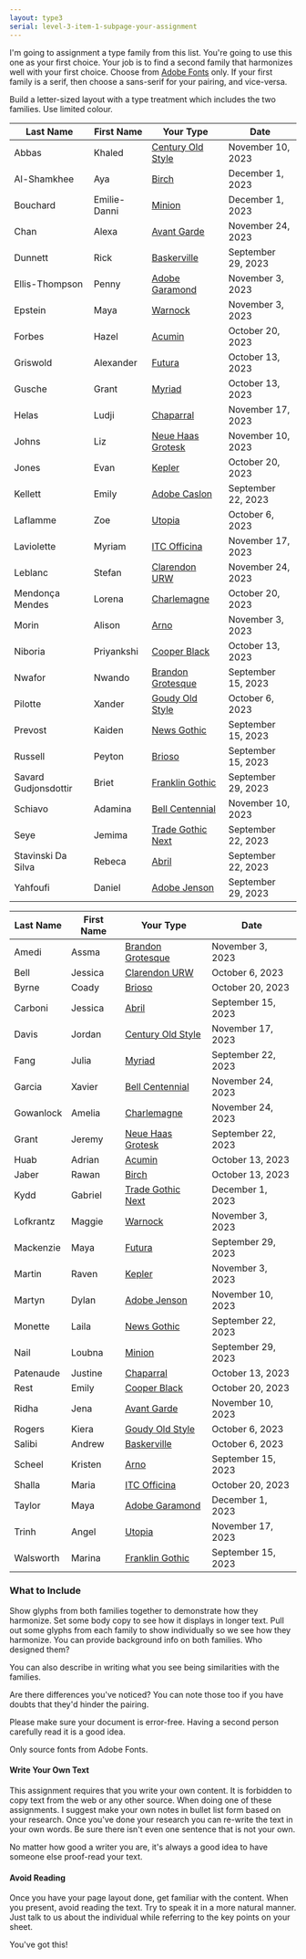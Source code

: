 ```yaml
---
layout: type3
serial: level-3-item-1-subpage-your-assignment
---
```

I'm going to assignment a type family from this list. You're going to use this one as your first choice. Your job is to find a second family that harmonizes well with your first choice. Choose from [Adobe Fonts](http://fonts.adobe.com) only. If your first family is a serif, then choose a sans-serif for your pairing, and vice-versa.

Build a letter-sized layout with a type treatment which includes the two families. Use limited colour.

| **Last Name** | **First Name** | **Your Type**                                                               | **Date**           |
| -------------------- | -------------- | -------------------------------------------------------------------- | ------------------ |
| Abbas                | Khaled         | [Century Old Style](https://fonts.adobe.com/fonts/century-old-style) | November 10, 2023  |
| Al-Shamkhee          | Aya            | [Birch](https://fonts.adobe.com/fonts/birch)                         | December 1, 2023   |
| Bouchard             | Emilie-Danni   | [Minion](https://fonts.adobe.com/fonts/minion)                       | December 1, 2023   |
| Chan                 | Alexa          | [Avant Garde](https://fonts.adobe.com/fonts/itc-avant-garde-gothic)  | November 24, 2023  |
| Dunnett              | Rick           | [Baskerville](https://fonts.adobe.com/fonts/baskerville-urw)         | September 29, 2023 |
| Ellis-Thompson       | Penny          | [Adobe Garamond](https://fonts.adobe.com/fonts/garamond-premier)     | November 3, 2023   |
| Epstein              | Maya           | [Warnock](https://fonts.adobe.com/fonts/warnock)                     | November 3, 2023   |
| Forbes               | Hazel          | [Acumin](https://fonts.adobe.com/fonts/acumin)                       | October 20, 2023   |
| Griswold             | Alexander      | [Futura](https://fonts.adobe.com/fonts/futura-pt)                    | October 13, 2023   |
| Gusche               | Grant          | [Myriad](https://fonts.adobe.com/fonts/myriad)                       | October 13, 2023   |
| Helas                | Ludji          | [Chaparral](https://fonts.adobe.com/fonts/chaparral)                 | November 17, 2023  |
| Johns                | Liz            | [Neue Haas Grotesk](https://fonts.adobe.com/fonts/neue-haas-grotesk) | November 10, 2023  |
| Jones                | Evan           | [Kepler](https://fonts.adobe.com/fonts/kepler)                       | October 20, 2023   |
| Kellett              | Emily          | [Adobe Caslon](https://fonts.adobe.com/fonts/adobe-caslon)           | September 22, 2023 |
| Laflamme             | Zoe            | [Utopia](https://fonts.adobe.com/fonts/utopia)                       | October 6, 2023    |
| Laviolette           | Myriam         | [ITC Officina](https://fonts.adobe.com/fonts/itc-officina-sans)      | November 17, 2023  |
| Leblanc              | Stefan         | [Clarendon URW](https://fonts.adobe.com/fonts/clarendon-urw)         | November 24, 2023  |
| Mendonça Mendes      | Lorena         | [Charlemagne](https://fonts.adobe.com/fonts/charlemagne)             | October 20, 2023   |
| Morin                | Alison         | [Arno](https://fonts.adobe.com/fonts/arno)                           | November 3, 2023   |
| Niboria              | Priyankshi     | [Cooper Black](https://fonts.adobe.com/fonts/cooper-black)           | October 13, 2023   |
| Nwafor               | Nwando         | [Brandon Grotesque](https://fonts.adobe.com/fonts/brandon-grotesque) | September 15, 2023 |
| Pilotte              | Xander         | [Goudy Old Style](https://fonts.adobe.com/fonts/goudy-old-style)     | October 6, 2023    |
| Prevost              | Kaiden         | [News Gothic](https://fonts.adobe.com/fonts/news-gothic)             | September 15, 2023 |
| Russell              | Peyton         | [Brioso](https://fonts.adobe.com/fonts/brioso)                       | September 15, 2023 |
| Savard Gudjonsdottir | Briet          | [Franklin Gothic](https://fonts.adobe.com/fonts/franklin-gothic-urw) | September 29, 2023 |
| Schiavo              | Adamina        | [Bell Centennial](https://fonts.adobe.com/fonts/bell-centennial-std) | November 10, 2023    |
| Seye                 | Jemima         | [Trade Gothic Next](https://fonts.adobe.com/fonts/trade-gothic-next) | September 22, 2023 |
| Stavinski Da Silva   | Rebeca         | [Abril](https://fonts.adobe.com/fonts/abril)                         | September 22, 2023 |
| Yahfoufi             | Daniel         | [Adobe Jenson](https://fonts.adobe.com/fonts/adobe-jenson)           | September 29, 2023 |

| **Last Name** | **First Name** | **Your Type**                                                        | **Date**           |
| ------------- | -------------- | -------------------------------------------------------------------- | ------------------ |
| Amedi         | Assma          | [Brandon Grotesque](https://fonts.adobe.com/fonts/brandon-grotesque) | November 3, 2023   |
| Bell          | Jessica        | [Clarendon URW](https://fonts.adobe.com/fonts/clarendon-urw)         | October 6, 2023    |
| Byrne         | Coady          | [Brioso](https://fonts.adobe.com/fonts/brioso)                       | October 20, 2023   |
| Carboni       | Jessica        | [Abril](https://fonts.adobe.com/fonts/abril)                         | September 15, 2023 |
| Davis         | Jordan         | [Century Old Style](https://fonts.adobe.com/fonts/century-old-style) | November 17, 2023  |
| Fang          | Julia          | [Myriad](https://fonts.adobe.com/fonts/myriad)                       | September 22, 2023 |
| Garcia        | Xavier         | [Bell Centennial](https://fonts.adobe.com/fonts/bell-centennial-std) | November 24, 2023  |
| Gowanlock     | Amelia         | [Charlemagne](https://fonts.adobe.com/fonts/charlemagne)             | November 24, 2023  |
| Grant         | Jeremy         | [Neue Haas Grotesk](https://fonts.adobe.com/fonts/neue-haas-grotesk) | September 22, 2023 |
| Huab          | Adrian         | [Acumin](https://fonts.adobe.com/fonts/acumin)                       | October 13, 2023   |
| Jaber         | Rawan          | [Birch](https://fonts.adobe.com/fonts/birch)                         | October 13, 2023   |
| Kydd          | Gabriel        | [Trade Gothic Next](https://fonts.adobe.com/fonts/trade-gothic-next) | December 1, 2023   |
| Lofkrantz     | Maggie         | [Warnock](https://fonts.adobe.com/fonts/warnock)                     | November 3, 2023   |
| Mackenzie     | Maya           | [Futura](https://fonts.adobe.com/fonts/futura-pt)                    | September 29, 2023 |
| Martin        | Raven          | [Kepler](https://fonts.adobe.com/fonts/kepler)                       | November 3, 2023   |
| Martyn        | Dylan          | [Adobe Jenson](https://fonts.adobe.com/fonts/adobe-jenson)           | November 10, 2023  |
| Monette       | Laila          | [News Gothic](https://fonts.adobe.com/fonts/news-gothic)             | September 22, 2023 |
| Nail          | Loubna         | [Minion](https://fonts.adobe.com/fonts/minion)                       | September 29, 2023 |
| Patenaude     | Justine        | [Chaparral](https://fonts.adobe.com/fonts/chaparral)                 | October 13, 2023   |
| Rest          | Emily          | [Cooper Black](https://fonts.adobe.com/fonts/cooper-black)           | October 20, 2023   |
| Ridha         | Jena           | [Avant Garde](https://fonts.adobe.com/fonts/itc-avant-garde-gothic)  | November 10, 2023  |
| Rogers        | Kiera          | [Goudy Old Style](https://fonts.adobe.com/fonts/goudy-old-style)     | October 6, 2023    |
| Salibi        | Andrew         | [Baskerville](https://fonts.adobe.com/fonts/baskerville-urw)         | October 6, 2023    |
| Scheel        | Kristen        | [Arno](https://fonts.adobe.com/fonts/arno)                           | September 15, 2023 |
| Shalla        | Maria          | [ITC Officina](https://fonts.adobe.com/fonts/itc-officina-sans)      | October 20, 2023   |
| Taylor        | Maya           | [Adobe Garamond](https://fonts.adobe.com/fonts/garamond-premier)     | December 1, 2023   |
| Trinh         | Angel          | [Utopia](https://fonts.adobe.com/fonts/utopia)                       | November 17, 2023  |
| Walsworth     | Marina         | [Franklin Gothic](https://fonts.adobe.com/fonts/franklin-gothic-urw) | September 15, 2023 |

<!-- 
<a href="https://fonts.adobe.com/fonts/abril" title="Abril" target="_blank">Abril</a><br>
<a href="https://fonts.adobe.com/fonts/acumin" target="_blank" title="Acumin">Acumin</a><br>
<a href="https://fonts.adobe.com/fonts/adobe-caslon" target="_blank" title="Adobe Caslon">Adobe Caslon</a><br>
<a href="https://fonts.adobe.com/fonts/adobe-jenson" target="_blank" title="Adobe Jenson">Adobe Jenson</a><br>
<a href="https://fonts.adobe.com/fonts/arno" target="_blank" title="Arno">Arno</a><br>
<a href="https://fonts.adobe.com/fonts/baskerville-urw" target="_blank" title="Baskerville">Baskerville</a><br>
<a href="https://fonts.adobe.com/fonts/bell-centennial-std" target="_blank" title="Bell Centennial">Bell Centennial</a><br>
<a href="https://fonts.adobe.com/fonts/birch" target="_blank" title="Birch">Birch</a><br>
<a href="https://fonts.adobe.com/fonts/brandon-grotesque" target="_blank" title="Brandon Grotesque">Brandon Grotesque</a><br>
<a href="https://fonts.adobe.com/fonts/brioso" target="_blank" title="Brioso">Brioso</a><br>
<a href="https://fonts.adobe.com/fonts/century-old-style" target="_blank" title="Century Old Style">Century Old Style</a><br>
<a href="https://fonts.adobe.com/fonts/chaparral" target="_blank" title="Chaparral">Chaparral</a><br>
<a href="https://fonts.adobe.com/fonts/charlemagne" target="_blank" title="Charlemagne">Charlemagne</a><br>
<a href="https://fonts.adobe.com/fonts/clarendon-urw" title="Clarendon URW" target="_blank">Clarendon URW</a><br>
<a href="https://fonts.adobe.com/fonts/cooper-black" target="_blank" title="Cooper Black">Cooper Black</a><br>
<a href="https://fonts.adobe.com/fonts/franklin-gothic-urw" target="_blank" title="Franklin Gothic">Franklin Gothic</a><br>
<a href="https://fonts.adobe.com/fonts/futura-pt" target="_blank" title="Futura">Futura</a><br>
<a href="https://fonts.adobe.com/fonts/garamond-premier" target="_blank" title="Adobe Garamond">Adobe Garamond</a><br>
<a href="https://fonts.adobe.com/fonts/goudy-old-style" title="Goudy Old Style" target="_blank">Goudy Old Style</a><br>
<a href="https://fonts.adobe.com/fonts/itc-avant-garde-gothic" target="_blank" title="Avant Garde">Avant Garde</a><br>
<a href="https://fonts.adobe.com/fonts/itc-officina-sans" title="ITC Officina" target="_blank">ITC Officina</a><br>
<a href="https://fonts.adobe.com/fonts/kepler" target="_blank" title="Kepler">Kepler</a><br>
<a href="https://fonts.adobe.com/fonts/minion" target="_blank" title="Minion">Minion</a><br>
<a href="https://fonts.adobe.com/fonts/myriad" target="_blank" title="Myriad">Myriad</a><br>
<a href="https://fonts.adobe.com/fonts/neue-haas-grotesk" target="_blank" title="Neue Haas Grotesk">Neue Haas Grotesk</a><br>
<a href="https://fonts.adobe.com/fonts/news-gothic" target="_blank" title="News Gothic">News Gothic</a><br>
<a href="https://fonts.adobe.com/fonts/trade-gothic-next" title="Trade Next Gothic" target="_blank">Trade Gothic Next</a><br>
<a href="https://fonts.adobe.com/fonts/utopia" target="_blank" title="Utopia">Utopia</a><br>
<a href="https://fonts.adobe.com/fonts/warnock" target="_blank" title="Warnock">Warnock</a><br>
 -->


### What to Include

Show glyphs from both families together to demonstrate how they harmonize. Set some body copy to see how it displays in longer text. Pull out some glyphs from each family to show individually so we see how they harmonize. You can provide background info on both families. Who designed them?

You can also describe in writing what you see being similarities with the families.

Are there differences you've noticed? You can note those too if you have doubts that they'd hinder the pairing.

Please make sure your document is error-free. Having a second person carefully read it is a good idea.

Only source fonts from Adobe Fonts.

#### Write Your Own Text

This assignment requires that you write your own content. It is forbidden to copy text from the web or any other source. When doing one of these assignments. I suggest make your own notes in bullet list form based on your research. Once you've done your research you can re-write the text in your own words. Be sure there isn't even one sentence that is not your own.

No matter how good a writer you are, it's always a good idea to have someone else proof-read your text.

#### Avoid Reading

Once you have your page layout done, get familiar with the content. When you present, avoid reading the text. Try to speak it in a more natural manner. Just talk to us about the individual while referring to the key points on your sheet.

You've got this!